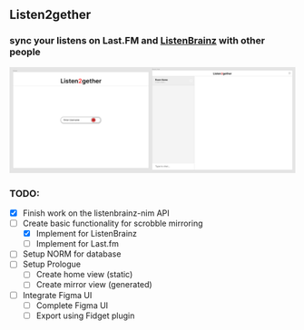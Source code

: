 ## Listen2gether
### sync your listens on Last.FM and [ListenBrainz](listenbrainz.org) with other people

![Current state of the Figma UI](docs/UIdraft.png)

### TODO:
- [x] Finish work on the listenbrainz-nim API
- [ ] Create basic functionality for scrobble mirroring
  - [x] Implement for ListenBrainz
  - [ ] Implement for Last.fm
- [ ] Setup NORM for database 
- [ ] Setup Prologue
  - [ ] Create home view (static)
  - [ ] Create mirror view (generated)
- [ ] Integrate Figma UI
  - [ ] Complete Figma UI
  - [ ] Export using Fidget plugin
